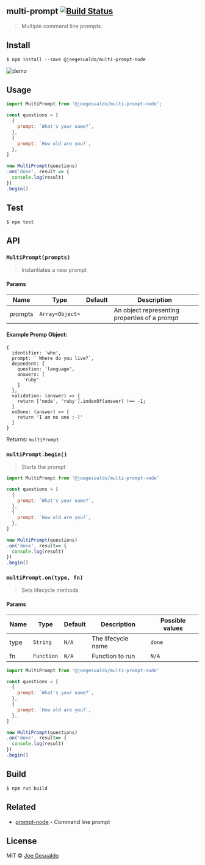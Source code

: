 ## multi-prompt [![Build Status](https://travis-ci.org/joegesualdo/multi-prompt-node.svg?branch=master)](https://travis-ci.org/joegesualdo/multi-prompt-node)
> Multiple command line prompts.

## Install
```
$ npm install --save @joegesualdo/multi-prompt-node
```

![demo](https://github.com/joegesualdo/multi-prompt-node/raw/master/demo.gif)

## Usage
```javascript
import MultiPrompt from '@joegesualdo/multi-prompt-node';

const questions = [
  {
    prompt: `What's your name?`,
  },
  {
    prompt: `How old are you?`,
  },
]

new MultiPrompt(questions)
.on('done', result => {
  console.log(result)
})
.begin()
```

## Test
```
$ npm test
```
## API
### `MultiPrompt(prompts)`
> Instantiates a new prompt

#### Params
| Name |   Type  | Default |   Description    |
|------|---------|---------|------------------|
| prompts | `Array<Object>` |   ` `   | An object representing properties of a prompt

#### Example Promp Object:
```
{
  identifier: 'who',
  prompt: ` Where do you live?`,
  dependent: {
    question: 'language',
    answers: [
      'ruby'
    ]
  },
  validation: (answer) => {
    return ['node', 'ruby'].indexOf(answer) !== -1;
  }
  onDone: (answer) => {
    return 'I am no one :-)'
  }
}
```

Returns: `multiPrompt`

### `multiPrompt.begin()`
> Starts the prompt

```javascript
import MultiPrompt from '@joegesualdo/multi-prompt-node'

const questions = [
  {
    prompt: `What's your name?`,
  },
  {
    prompt: `How old are you?`,
  },
]

new MultiPrompt(questions)
.on('done', result=> {
  console.log(result)
})
.begin()
```

### `multiPrompt.on(type, fn)`
> Sets lifecycle methods

#### Params
| Name |   Type     | Default |   Description      | Possible values |
|------|------------|---------|--------------------|-----------------|
| type | `String`   |  `N/A`  | The lifecycle name | `done` |
| fn   | `Function` |  `N/A`  | Function to run    | `N/A`|

```javascript
import MultiPrompt from '@joegesualdo/multi-prompt-node'

const questions = [
  {
    prompt: `What's your name?`,
  },
  {
    prompt: `How old are you?`,
  },
]

new MultiPrompt(questions)
.on('done', result=> {
  console.log(result)
})
.begin()
```
## Build
```
$ npm run build
```

## Related
- [prompt-node](https://github.com/joegesualdo/prompt-node) - Command line prompt

## License
MIT © [Joe Gesualdo]()

